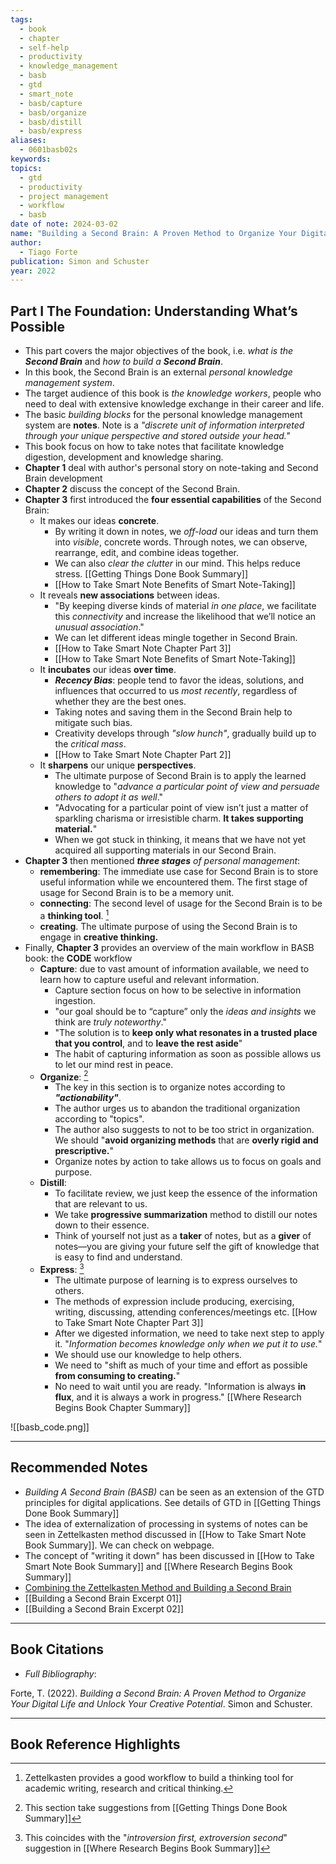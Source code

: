 ```yaml
---
tags:
  - book
  - chapter
  - self-help
  - productivity
  - knowledge_management
  - basb
  - gtd
  - smart_note
  - basb/capture
  - basb/organize
  - basb/distill
  - basb/express
aliases:
  - 0601basb02s
keywords: 
topics:
  - gtd
  - productivity
  - project management
  - workflow
  - basb
date of note: 2024-03-02
name: "Building a Second Brain: A Proven Method to Organize Your Digital Life and Unlock Your Creative Potential"
author:
  - Tiago Forte
publication: Simon and Schuster
year: 2022
---
```


## Part I The Foundation: Understanding What’s Possible

- This part covers the major objectives of the book, i.e. *what is the **Second Brain*** and *how to build a **Second Brain***. 
- In this book, the Second Brain is an external *personal knowledge management system*. 
- The target audience of this book is *the knowledge workers*, people who need to deal with extensive knowledge exchange in their career and life.
- The basic *building blocks* for the personal knowledge management system are **notes**. Note is a *"discrete unit of information interpreted through your unique perspective and stored outside your head."*
- This book focus on how to take notes that facilitate knowledge digestion, development and knowledge sharing. 
- **Chapter 1** deal with author's personal story on note-taking and Second Brain development
- **Chapter 2** discuss the concept of the Second Brain.
- **Chapter 3** first introduced the **four essential capabilities** of the Second Brain:
	- It makes our ideas **concrete**.
		- By writing it down in notes, we *off-load* our ideas and turn them into *visible*, concrete words. Through notes, we can observe, rearrange, edit, and combine ideas together.
		- We can also *clear the clutter* in our mind. This helps reduce stress. [[Getting Things Done Book Summary]]
		- [[How to Take Smart Note Benefits of Smart Note-Taking]]
	- It reveals **new associations** between ideas.
		- "By keeping diverse kinds of material *in one place*, we facilitate this *connectivity* and increase the likelihood that we’ll notice an *unusual association*."
		- We can let different ideas mingle together in Second Brain. 
		- [[How to Take Smart Note Chapter Part 3]]
		- [[How to Take Smart Note Benefits of Smart Note-Taking]]
	- It **incubates** our ideas **over time**.
		- ***Recency Bias***: people tend to favor the ideas, solutions, and influences that occurred to us *most recently*, regardless of whether they are the best ones. 
		- Taking notes and saving them in the Second Brain help to mitigate such bias.
		- Creativity develops through *"slow hunch"*, gradually build up to the *critical mass*. 
		- [[How to Take Smart Note Chapter Part 2]]
	- It **sharpens** our unique **perspectives**.
		- The ultimate purpose of Second Brain is to apply the learned knowledge to "*advance a particular point of view and persuade others to adopt it as well*."
		- "Advocating for a particular point of view isn’t just a matter of sparkling charisma or irresistible charm. **It takes supporting material.**"
		- When we got stuck in thinking, it means that we have not yet acquired all supporting materials in our Second Brain. 
- **Chapter 3** then mentioned ***three stages** of personal management*:
	- **remembering**: The immediate use case for Second Brain is to store useful information while we encountered them.  The first stage of usage for Second Brain is to be a memory unit. 
	- **connecting**: The second level of usage for the Second Brain is to be a **thinking tool**. [^1]
	- **creating**. The ultimate purpose of using the Second Brain is to engage in **creative thinking.**
- Finally, **Chapter 3** provides an overview of the main workflow in BASB book: the **CODE** workflow
	- **Capture**: due to vast amount of information available, we need to learn how to capture useful and relevant information.
		- Capture section focus on how to be selective in information ingestion. 
		- "our goal should be to “capture” only the *ideas and insights* we think are *truly noteworthy*."
		- "The solution is to **keep only what resonates in a trusted place that you control**, and to **leave the rest aside**" 
		- The habit of capturing information as soon as possible allows us to let our mind rest in peace. 
	- **Organize**: [^3] 
		- The key in this section is to organize notes according to ***"actionability"***. 
		- The author urges us to abandon the traditional organization according to "topics".
		- The author also suggests to not to be too strict in organization. We should "**avoid organizing methods** that are **overly rigid and prescriptive.**"
		- Organize notes by action to take allows us to focus on goals and purpose. 
	- **Distill**:
		- To facilitate review, we just keep the essence of the information that are relevant to us. 
		- We take **progressive summarization** method to distill our notes down to their essence.
		- Think of yourself not just as a **taker** of notes, but as a **giver** of notes—you are giving your future self the gift of knowledge that is easy to find and understand.
	- **Express**: [^4]
		- The ultimate purpose of learning is to express ourselves to others. 
		- The methods of expression include producing, exercising, writing, discussing, attending conferences/meetings etc. [[How to Take Smart Note Chapter Part 3]]
		- After we digested information, we need to take next step to apply it. "*Information becomes knowledge only when we put it to use.*"
		- We should use our knowledge to help others. 
		- We need to "shift as much of your time and effort as possible **from consuming to creating.**"
		- No need to wait until you are ready. "Information is always **in flux**, and it is always a work in progress." [[Where Research Begins Book Chapter Summary]]

![[basb_code.png]]

[^1]: Zettelkasten provides a good workflow to build a thinking tool for academic writing, research and critical thinking. 
[^2]: Focus on the self-interest is critical for research at early phase. See book  [[Where Research Begins Book Summary]]
[^3]: This section take suggestions from [[Getting Things Done Book Summary]]
[^4]: This coincides with the "*introversion first, extroversion second*" suggestion in [[Where Research Begins Book Summary]]

-----------
##  Recommended Notes

- *Building A Second Brain (BASB)* can be seen as an extension of the GTD principles for digital applications. See details of GTD in  [[Getting Things Done Book Summary]]
- The idea of externalization of processing in systems of notes can be seen in Zettelkasten method discussed in [[How to Take Smart Note Book Summary]]. We can check on webpage.
- The concept of "writing it down" has been discussed in [[How to Take Smart Note Book Summary]] and [[Where Research Begins Book Summary]]
- [Combining the Zettelkasten Method and Building a Second Brain](https://zettelkasten.de/posts/building-a-second-brain-and-zettelkasten/#:~:text=While%20BASB's%20%E2%80%9Csecond%20brain%E2%80%9D%20doesn,between%20BASB%20and%20the%20ZKM)
- [[Building a Second Brain Excerpt 01]]
- [[Building a Second Brain Excerpt 02]]


----------
## Book Citations

- *Full Bibliography*:

Forte, T. (2022). _Building a Second Brain: A Proven Method to Organize Your Digital Life and Unlock Your Creative Potential_. Simon and Schuster.


-----------
##  Book Reference Highlights
